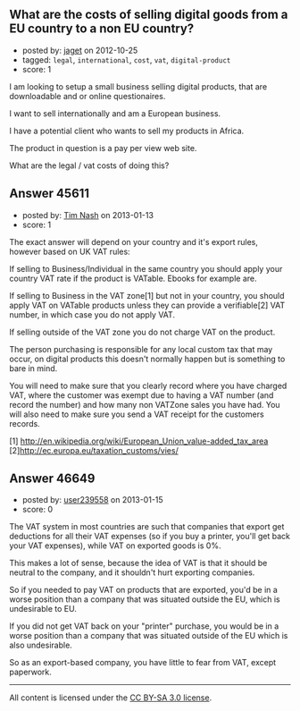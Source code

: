 ## What are the costs of selling digital goods from a EU country to a non EU country?

- posted by: [jaget](https://stackexchange.com/users/-1/21318-jaget) on 2012-10-25
- tagged: `legal`, `international`, `cost`, `vat`, `digital-product`
- score: 1

I am looking to setup a small business selling digital products, that are downloadable and or online questionaires.

I want to sell internationally and am a European business.

I have a potential client who wants to sell my products in Africa.

The product in question is a pay per view web site.

What are the legal / vat costs of doing this?


## Answer 45611

- posted by: [Tim Nash](https://stackexchange.com/users/-1/7035-tim-nash) on 2013-01-13
- score: 1

The exact answer will depend on your country and it's export rules, however based on UK VAT rules:

If selling to Business/Individual in the same country you should apply your country VAT rate if the product is VATable. Ebooks for example are.

If selling to Business in the VAT zone[1] but not in your country, you should apply VAT on VATable products unless they can provide a verifiable[2] VAT number, in which case you do not apply VAT.

If selling outside of the VAT zone you do not charge VAT on the product.

The person purchasing is responsible for any local custom tax that may occur, on digital products this doesn't normally happen but is something to bare in mind.

You will need to make sure that you clearly record where you have charged VAT, where the customer was exempt due to having a VAT number (and record the number) and how many non VATZone sales you have had. You will also need to make sure you send a VAT receipt for the customers records.

[1] http://en.wikipedia.org/wiki/European_Union_value-added_tax_area
[2]http://ec.europa.eu/taxation_customs/vies/


## Answer 46649

- posted by: [user239558](https://stackexchange.com/users/-1/14373-user239558) on 2013-01-15
- score: 0

The VAT system in most countries are such that companies that export get deductions for all their VAT expenses (so if you buy a printer, you'll get back your VAT expenses), while VAT on exported goods is 0%.

This makes a lot of sense, because the idea of VAT is that it should be neutral to the company, and it shouldn't hurt exporting companies.

So if you needed to pay VAT on products that are exported, you'd be in a worse position than a company that was situated outside the EU, which is undesirable to EU.

If you did not get VAT back on your "printer" purchase, you would be in a worse position than a company that was situated outside of the EU which is also undesirable.


So as an export-based company, you have little to fear from VAT, except paperwork.



---

All content is licensed under the [CC BY-SA 3.0 license](https://creativecommons.org/licenses/by-sa/3.0/).

